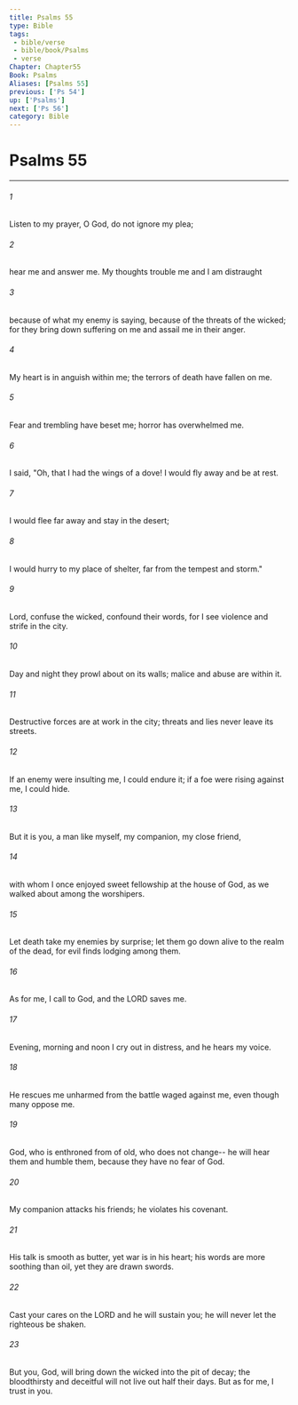 ```yaml
---
title: Psalms 55
type: Bible
tags:
 - bible/verse
 - bible/book/Psalms
 - verse
Chapter: Chapter55
Book: Psalms
Aliases: [Psalms 55]
previous: ['Ps 54']
up: ['Psalms']
next: ['Ps 56']
category: Bible
---
```

# Psalms 55

***


###### 1 
Listen to my prayer, O God, do not ignore my plea; 

###### 2 
hear me and answer me. My thoughts trouble me and I am distraught 

###### 3 
because of what my enemy is saying, because of the threats of the wicked; for they bring down suffering on me and assail me in their anger. 

###### 4 
My heart is in anguish within me; the terrors of death have fallen on me. 

###### 5 
Fear and trembling have beset me; horror has overwhelmed me. 

###### 6 
I said, "Oh, that I had the wings of a dove! I would fly away and be at rest. 

###### 7 
I would flee far away and stay in the desert; 

###### 8 
I would hurry to my place of shelter, far from the tempest and storm." 

###### 9 
Lord, confuse the wicked, confound their words, for I see violence and strife in the city. 

###### 10 
Day and night they prowl about on its walls; malice and abuse are within it. 

###### 11 
Destructive forces are at work in the city; threats and lies never leave its streets. 

###### 12 
If an enemy were insulting me, I could endure it; if a foe were rising against me, I could hide. 

###### 13 
But it is you, a man like myself, my companion, my close friend, 

###### 14 
with whom I once enjoyed sweet fellowship at the house of God, as we walked about among the worshipers. 

###### 15 
Let death take my enemies by surprise; let them go down alive to the realm of the dead, for evil finds lodging among them. 

###### 16 
As for me, I call to God, and the LORD saves me. 

###### 17 
Evening, morning and noon I cry out in distress, and he hears my voice. 

###### 18 
He rescues me unharmed from the battle waged against me, even though many oppose me. 

###### 19 
God, who is enthroned from of old, who does not change-- he will hear them and humble them, because they have no fear of God. 

###### 20 
My companion attacks his friends; he violates his covenant. 

###### 21 
His talk is smooth as butter, yet war is in his heart; his words are more soothing than oil, yet they are drawn swords. 

###### 22 
Cast your cares on the LORD and he will sustain you; he will never let the righteous be shaken. 

###### 23 
But you, God, will bring down the wicked into the pit of decay; the bloodthirsty and deceitful will not live out half their days. But as for me, I trust in you. 
